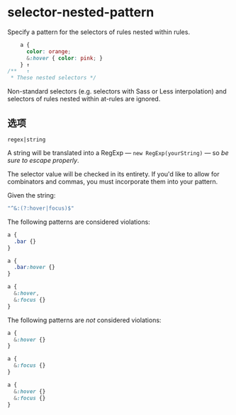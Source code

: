 # selector-nested-pattern

Specify a pattern for the selectors of rules nested within rules.

```css
    a {
      color: orange;
      &:hover { color: pink; }
    } ↑
/**   ↑
 * These nested selectors */
```

Non-standard selectors (e.g. selectors with Sass or Less interpolation) and selectors of rules nested within at-rules are ignored.

## 选项

`regex|string`

A string will be translated into a RegExp — `new RegExp(yourString)` — so *be sure to escape properly*.

The selector value will be checked in its entirety. If you'd like to allow for combinators and commas, you must incorporate them into your pattern.

Given the string:

```js
"^&:(?:hover|focus)$"
```

The following patterns are considered violations:

```css
a {
  .bar {}
}
```

```css
a {
  .bar:hover {}
}
```

```css
a {
  &:hover,
  &:focus {}
}
```

The following patterns are *not* considered violations:

```css
a {
  &:hover {}
}
```

```css
a {
  &:focus {}
}
```

```css
a {
  &:hover {}
  &:focus {}
}
```
